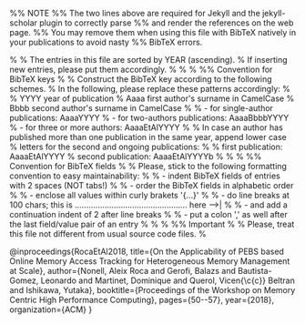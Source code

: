 ---
---
%% NOTE
%% The two lines above are required for Jekyll and the jekyll-scholar plugin to correctly parse
%% and render the references on the web page.
%% You may remove them when using this file with BibTeX natively in your publications to avoid nasty
%% BibTeX errors.

%
% The entries in this file are sorted by YEAR (ascending).
% If inserting new entries, please put them accordingly.
%
%
% %% Convention for BibTeX keys
%
% Construct the BibTeX key according to the following schemes.
% In the following, please replace these patterns accordingly:
%
%   YYYY           year of publication
%   Aaaa           first author's surname in CamelCase
%   Bbbb           second author's surname in CamelCase
%
% - for single-author publications:   AaaaYYYY
% - for two-authors publications:     AaaaBbbbYYYY
% - for three or more authors:        AaaaEtAlYYYY
%
% In case an author has published more than one publication in the same year, append lower case
% letters for the second and ongoing publications:
%
%   first publication:   AaaaEtAlYYYY
%   second publication:  AaaaEtAlYYYYb
%
%
% %% Convention for BibTeX fields
%
% Please, stick to the following formatting convention to easy maintainability:
%
% - indent BibTeX fields of entries with 2 spaces (NOT tabs!)
%
% - order the BibTeX fields in alphabetic order
%
% - enclose all values within curly brakets '{...}'
%
% - do line breaks at 100 chars; this is ................................................. here -->|
%
% - and add a continuation indent of 2 after line breaks
%
% - put a colon ',' as well after the last field/value pair of an entry
%
%
% %% Important
%
% Please, treat this file not different from usual source code files.
%


@inproceedings{RocaEtAl2018,
  title={On the Applicability of PEBS based Online Memory Access Tracking for Heterogeneous Memory Management at Scale},
  author={Nonell, Aleix Roca and Gerofi, Balazs and Bautista-Gomez, Leonardo and Martinet, Dominique and Querol, Vicen{\c{c}} Beltran and Ishikawa, Yutaka},
  booktitle={Proceedings of the Workshop on Memory Centric High Performance Computing},
  pages={50--57},
  year={2018},
  organization={ACM}
}
